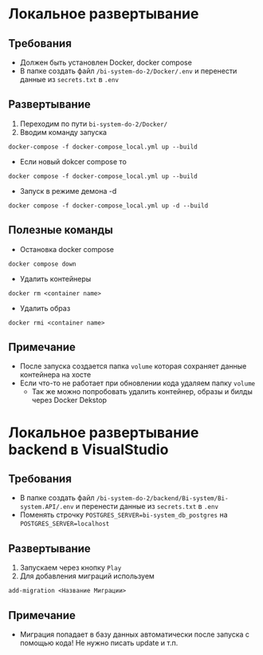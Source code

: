 # Локальное развертывание

## Требования
- Должен быть установлен Docker, docker compose
- В папке создать файл ```/bi-system-do-2/Docker/.env``` и перенести данные из ```secrets.txt``` в ```.env```

## Развертывание
1. Переходим по пути ```bi-system-do-2/Docker/```
2. Вводим команду запуска
```
docker-compose -f docker-compose_local.yml up --build   
```
- Если новый dokcer compose то
```
docker compose -f docker-compose_local.yml up --build   
```
- Запуск в режиме демона -d 
```
docker compose -f docker-compose_local.yml up -d --build
```

## Полезные команды
- Остановка docker compose
```
docker compose down 
```
- Удалить контейнеры
```
docker rm <container name>
```
- Удалить образ
```
docker rmi <container name>
```

## Примечание
- После запуска создается папка ```volume``` которая сохраняет данные контейнера на хосте 
- Если что-то не работает при обновлении кода удаляем папку ```volume```
  - Так же можно попробовать удалить контейнер, образы и билды через Docker Dekstop


# Локальное развертывание backend в VisualStudio
## Требования
- В папке создать файл ```/bi-system-do-2/backend/Bi-system/Bi-system.API/.env``` и перенести данные из ```secrets.txt``` в ```.env```
- Поменять строчку ```POSTGRES_SERVER=bi-system_db_postgres``` на ```POSTGRES_SERVER=localhost```

## Развертывание
1. Запускаем через кнопку ```Play```
2. Для добавления миграций используем 
```
add-migration <Название Миграции>
```

## Примечание
- Миграция попадает в базу данных автоматически после запуска с помощью кода! Не нужно писать update и т.п.
